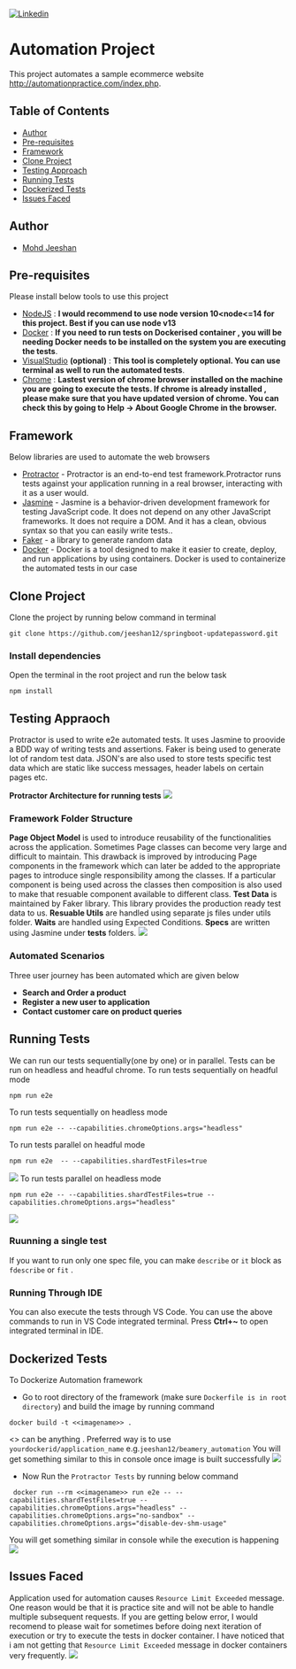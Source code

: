 [![Linkedin](https://img.shields.io/badge/LinkedIn-0077B5?style=for-the-badge&logo=linkedin&logoColor=white)](https://www.linkedin.com/in/mohdjeeshan)

# Automation Project
This project automates a sample ecommerce website http://automationpractice.com/index.php.
## Table of Contents

- [Author](#author)
- [Pre-requisites](#pre-requisites)
- [Framework](#framework)
- [Clone Project](#clone-project)
- [Testing Approach](#testing-approach)
- [Running Tests](#running-tests)
- [Dockerized Tests](#dockerized-tests)
- [Issues Faced](#issues-faced)

## Author
* [Mohd Jeeshan](https://github.com/jeeshan12)

## Pre-requisites
Please install below tools to use this project

* [NodeJS](https://nodejs.org/uk/blog/release/v13.14.0/) : **I would recommend to use node version 10<node<=14 for this project. Best if you can use node v13**
* [Docker](https://www.docker.com/) : **If you need to run tests on Dockerised container , you will be needing Docker needs to be installed on the system you are executing the tests**.
* [VisualStudio](https://code.visualstudio.com/download) **(optional)** : **This tool is completely optional. You can use terminal as well to run the automated tests**.
* [Chrome]() : **Lastest version of chrome browser installed on the machine you are going to execute the tests. If chrome is already installed , please make sure that you have updated version of chrome. You can check this by going to Help -> About Google Chrome in the browser.**

## Framework
Below libraries are used to automate the web browsers
* [Protractor](https://www.protractortest.org/) - Protractor is an end-to-end test framework.Protractor runs tests against your application running in a real browser, interacting with it as a user would.
* [Jasmine](https://jasmine.github.io/) - Jasmine is a behavior-driven development framework for testing JavaScript code. It does not depend on any other JavaScript frameworks. It does not require a DOM. And it has a clean, obvious syntax so that you can easily write tests..
* [Faker](https://www.npmjs.com/package/faker) - a library to generate random data
* [Docker](https://www.docker.com/) - Docker is a tool designed to make it easier to create, deploy, and run applications by using containers. Docker is used to containerize the automated tests in our case


## Clone Project
Clone the project by running below command in terminal
```
git clone https://github.com/jeeshan12/springboot-updatepassword.git
```
### Install dependencies
Open the terminal in the root project and run the below task
```
npm install
```
## Testing Appraoch
Protractor is used to write e2e automated tests. It uses Jasmine to proovide a BDD way of writing tests and assertions. Faker is being used to generate lot of random test data. JSON's are also used to store tests specific test data which are static like success messages, header labels on certain pages etc.

**Protractor Architecture for running tests**
![](https://github.com/jeeshan12/ECommerceAutomation/blob/main/framework_screenshots/ProtractorArchitecture.png)

### Framework Folder Structure
**Page Object Model** is used to introduce reusability of the functionalities across the application. Sometimes Page classes can become very large and difficult to maintain. This drawback is improved by introducing Page components in the framework which can later be added to the appropriate pages to introduce single responsibility among the classes. If a particular component is being used across the classes then composition is also used to make that resuable component available to different class.
**Test Data** is maintained by Faker library. This library provides the production ready test data to us.
**Resuable Utils** are handled using separate js files under utils folder.
**Waits** are handled using Expected Conditions.
**Specs** are written using Jasmine under **tests** folders.
![](https://github.com/jeeshan12/ECommerceAutomation/blob/main/framework_screenshots/Framework_structure.png)

### Automated Scenarios
Three user journey has been automated which are given below
* **Search and Order a product**
* **Register a new user to application**
* **Contact customer care on product queries**


## Running Tests
We can run our tests sequentially(one by one) or in parallel. Tests can be run on headless and headful chrome.
To run tests sequentially on headful mode
```
npm run e2e
```
To run tests sequentially on headless mode
```
npm run e2e -- --capabilities.chromeOptions.args="headless"
```

To run tests parallel on headful mode
```
npm run e2e  -- --capabilities.shardTestFiles=true
```
![](https://github.com/jeeshan12/ECommerceAutomation/blob/main/framework_screenshots/ExecutionParallel_local.png)
To run tests parallel on headless mode
```
npm run e2e -- --capabilities.shardTestFiles=true --capabilities.chromeOptions.args="headless"
```
![](https://github.com/jeeshan12/ECommerceAutomation/blob/main/framework_screenshots/Execution_local_headless.png)
### Ruunning a single test
If you want to run only one spec file, you can make `describe` or `it` block as `fdescribe` or `fit` .
### Running Through IDE
You can also execute the tests through VS Code. You can use the above commands to run in VS Code integrated terminal. Press **Ctrl+~** to open integrated terminal in IDE.



## Dockerized Tests

To Dockerize Automation framework
* Go to root directory of the framework (make sure `Dockerfile is in root directory`) and build the image by running command
```
docker build -t <<imagename>> .
```
<<imagename>> can be anything . Preferred way is to use `yourdockerid/application_name` e.g.`jeeshan12/beamery_automation`
You will get something similar to this in console once image is built successfully
![](https://github.com/jeeshan12/ECommerceAutomation/blob/main/framework_screenshots/DockerImage.png)
* Now Run the `Protractor Tests` by running below command
```
 docker run --rm <<imagename>> run e2e -- --capabilities.shardTestFiles=true --capabilities.chromeOptions.args="headless" --capabilities.chromeOptions.args="no-sandbox" --capabilities.chromeOptions.args="disable-dev-shm-usage"

```
 You will get something similar in console while the execution is happening
![](https://github.com/jeeshan12/ECommerceAutomation/blob/main/framework_screenshots/DockerExecution.png)

## Issues Faced
Application used for automation causes `Resource Limit Exceeded` message. One reason would be that it is practice site and will not be able to handle multiple subsequent requests. If you are getting below error, I would recomend to please wait for sometimes before doing next iteration of execution or try to execute the tests in docker container. I have noticed that i am not getting that `Resource Limit Exceeded` message in docker containers very frequently.
![](https://github.com/jeeshan12/ECommerceAutomation/blob/main/framework_screenshots/Issues_faced.png)
